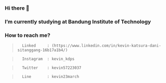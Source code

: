 ### Hi there 👋

###  I’m currently studying at Bandung Institute of Technology
###  How to reach me?
>       Linked     : (https://www.linkedin.com/in/kevin-katsura-dani-sitanggang-16b17a1b4/)

>       Instagram  : kevin_kdps

>       Twitter    : kevin57223037

>       Line       : kevin23march
<!--
**kevinkatsura/kevinkatsura** is a ✨ _special_ ✨ repository because its `README.md` (this file) appears on your GitHub profile.

Here are some ideas to get you started:

- 🌱 I’m currently learning Web Development 
- 👯 I’m looking to collaborate on ...
- 🤔 I’m looking for help with ...
- 💬 Ask me about ...
- 📫 How to reach me: ...
- 😄 Pronouns: ...
- ⚡ Fun fact: ...
-->
